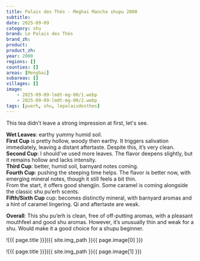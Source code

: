 ```yaml
---
title: Palais des Thés - Meghai Maocha shupu 2000
subtitle: 
date: 2025-09-09
category: shu
brand: Le Palais des Thés
brand_zh: 
product: 
product_zh: 
year: 2000
regions: []
counties: []
areas: [Menghai]
subareas: []
villages: []
image: 
    - 2025-09-09-lmdt-mg-00/1.webp
    - 2025-09-09-lmdt-mg-00/2.webp
tags: [puerh, shu, lepalaisdesthes]
---
```


This tea didn’t leave a strong impression at first, let's see.

**Wet Leaves**: earthy yummy humid soil.\
**First Cup** is pretty hollow, woody then earthy. It triggers salivation immediately, leaving a distant aftertaste. Despite this, it’s very clean.\
**Second Cup**: I should’ve used more leaves. The flavor deepens slightly, but it remains hollow and lacks intensity.\
**Third Cup**: better, humid soil, barnyard notes coming.\
**Fourth Cup**: pushing the steeping time helps. The flavor is better now, with emerging mineral notes, though it still feels a bit thin.\
From the start, it offers good shengjin. Some caramel is coming alongside the classic shu pu’erh scents.\
**Fifth/Sixth Cup** cup: becomes distinctly mineral, with barnyard aromas and a hint of caramel lingering. Qi and aftertaste are weak.

**Overall**: This shu pu’erh is clean, free of off-putting aromas, with a pleasant mouthfeel and good shu aromas. However, it’s unusually thin and weak for a shu. Would make it a good choice for a shupu beginner.

![{{ page.title }}]({{ site.img_path }}{{ page.image[0] }})

![{{ page.title }}]({{ site.img_path }}{{ page.image[1] }})